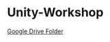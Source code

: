 # Unity-Workshop

[Google Drive Folder](https://drive.google.com/drive/folders/12qJo3cF-kZTU0D4ypkr4OZwPZ4zrC1AM?usp=sharing)
